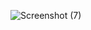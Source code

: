 ![Screenshot (7)](https://github.com/DavidUgborugbo1/COS101-AGECALCULATOR/assets/148887615/458eda46-462a-4b9e-9bf8-06e65dbbdf95)
